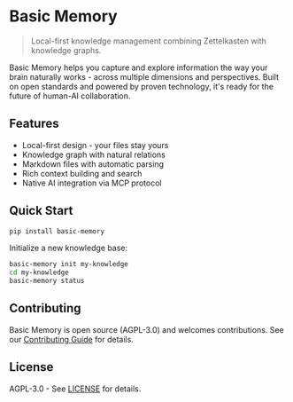 # Basic Memory

> Local-first knowledge management combining Zettelkasten with knowledge graphs.

Basic Memory helps you capture and explore information the way your brain naturally works - across multiple dimensions and perspectives. Built on open standards and powered by proven technology, it's ready for the future of human-AI collaboration.

## Features

- Local-first design - your files stay yours
- Knowledge graph with natural relations
- Markdown files with automatic parsing
- Rich context building and search
- Native AI integration via MCP protocol

## Quick Start

```bash
pip install basic-memory
```

Initialize a new knowledge base:
```bash
basic-memory init my-knowledge
cd my-knowledge
basic-memory status
```

## Contributing

Basic Memory is open source (AGPL-3.0) and welcomes contributions. See our [Contributing Guide](CONTRIBUTING.md) for details.

## License

AGPL-3.0 - See [LICENSE](LICENSE) for details.
